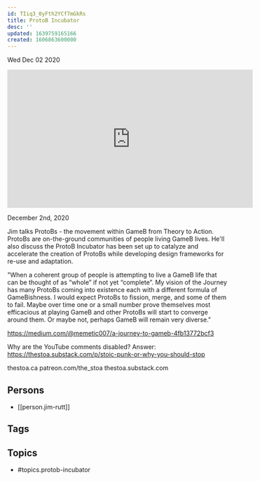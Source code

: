 ```yaml
---
id: TIiq3_0yFth2YCf7mGkRs
title: ProtoB Incubator
desc: ''
updated: 1639759165166
created: 1606863600000
---
```





Wed Dec 02 2020

<iframe width="560" height="315" src="https://www.youtube.com/embed/24elGHpaHvU" title="ProtoB Incubator w/ Jim Rutt" frameborder="0" allow="accelerometer; autoplay; clipboard-write; encrypted-media; gyroscope; picture-in-picture" allowfullscreen ></iframe>

December 2nd, 2020

Jim talks ProtoBs - the movement within GameB from Theory to Action. ProtoBs are on-the-ground communities of people living GameB lives. He'll also discuss the ProtoB Incubator has been set up to catalyze and accelerate the creation of ProtoBs while developing design frameworks for re-use and adaptation.

"When a coherent group of people is attempting to live a GameB life that can be thought of as “whole” if not yet “complete”. My vision of the Journey has many ProtoBs coming into existence each with a different formula of GameBishness. I would expect ProtoBs to fission, merge, and some of them to fail. Maybe over time one or a small number prove themselves most efficacious at playing GameB and other ProtoBs will start to converge around them. Or maybe not, perhaps GameB will remain very diverse."

https://medium.com/@memetic007/a-journey-to-gameb-4fb13772bcf3

Why are the YouTube comments disabled? Answer: https://thestoa.substack.com/p/stoic-punk-or-why-you-should-stop

thestoa.ca
patreon.com/the_stoa
thestoa.substack.com

## Persons

- [[person.jim-rutt]]

## Tags



## Topics

- #topics.protob-incubator

